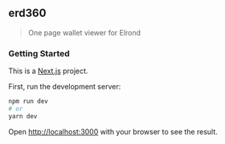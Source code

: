 ## erd360

> One page wallet viewer for Elrond

### Getting Started

This is a [Next.js](https://nextjs.org/) project.

First, run the development server:

```bash
npm run dev
# or
yarn dev
```

Open [http://localhost:3000](http://localhost:3000) with your browser to see the result.
